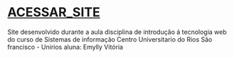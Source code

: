 # [ACESSAR_SITE](https://emyzy.github.io/Site_Junji/index.html)
 Site desenvolvido durante a aula disciplina de introdução á tecnologia web do curso de Sistemas de informação
Centro Universitario do Rios São francisco - Unirios
aluna: Emylly Vitória
